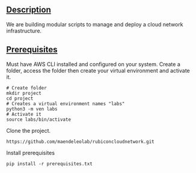 

## [Description](#Description)

We are building modular scripts to manage and deploy a cloud network infrastructure. 


## [Prerequisites](#Prerequisites)

Must have AWS CLI installed and configured on your system.
Create a folder, access the folder then create your virtual environment and activate it.
```
# Create folder
mkdir project
cd project
# Creates a virtual environment names "labs"
python3 -m ven labs
# Activate it
source labs/bin/activate
```

Clone the project.
```
https://github.com/maendeleolab/rubiconcloudnetwork.git
```

Install prerequisites
```
pip install -r prerequisites.txt
```




